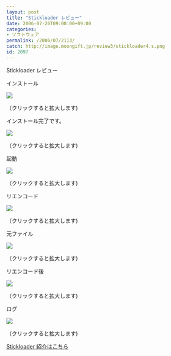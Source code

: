 ```yaml
---
layout: post
title: "Stickloader レビュー"
date: 2006-07-26T09:00:00+09:00
categories:
- ソフトウェア
permalink: /2006/07/2113/
catch: http://image.moongift.jp/review3/stickloader4.s.png
id: 2097
---
```

Stickloader レビュー  
<!--more-->

インストール

  

[![](http://image.moongift.jp/review3/stickloader1.s.png)](http://image.moongift.jp/review3/stickloader1.png)  
  
（クリックすると拡大します)

  

インストール完了です。

  

[![](http://image.moongift.jp/review3/stickloader2.s.png)](http://image.moongift.jp/review3/stickloader2.png)  
  
（クリックすると拡大します)

  

起動

  

[![](http://image.moongift.jp/review3/stickloader3.s.png)](http://image.moongift.jp/review3/stickloader3.png)  
  
（クリックすると拡大します)

  

リエンコード

  

[![](http://image.moongift.jp/review3/stickloader4.s.png)](http://image.moongift.jp/review3/stickloader4.png)  
  
（クリックすると拡大します)

  

元ファイル

  

[![](http://image.moongift.jp/review3/stickloader5.s.png)](http://image.moongift.jp/review3/stickloader5.png)  
  
（クリックすると拡大します)

  

リエンコード後

  

[![](http://image.moongift.jp/review3/stickloader6.s.png)](http://image.moongift.jp/review3/stickloader6.png)  
  
（クリックすると拡大します)

  

ログ

  

[![](http://image.moongift.jp/review3/stickloader7.s.png)](http://image.moongift.jp/review3/stickloader7.png)  
  
（クリックすると拡大します)

  

[Stickloader 紹介はこちら](http://oss.moongift.jp/intro/i-2104.html)

